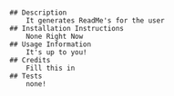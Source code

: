 # <ReadMeGenerator>
  
    ## Description
        It generates ReadMe's for the user
    ## Installation Instructions
        None Right Now
    ## Usage Information
        It's up to you!
    ## Credits
        Fill this in  
    ## Tests
        none!
  